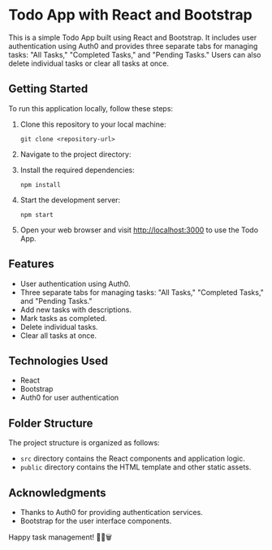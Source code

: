 # Todo App with React and Bootstrap

This is a simple Todo App built using React and Bootstrap. It includes user authentication using Auth0 and provides three separate tabs for managing tasks: "All Tasks," "Completed Tasks," and "Pending Tasks." Users can also delete individual tasks or clear all tasks at once.

## Getting Started

To run this application locally, follow these steps:

1. Clone this repository to your local machine:

   ```
   git clone <repository-url>
   ```

2. Navigate to the project directory:

3. Install the required dependencies:

   ```
   npm install
   ```

4. Start the development server:

   ```
   npm start
   ```

5. Open your web browser and visit [http://localhost:3000](http://localhost:3000) to use the Todo App.

## Features

- User authentication using Auth0.
- Three separate tabs for managing tasks: "All Tasks," "Completed Tasks," and "Pending Tasks."
- Add new tasks with descriptions.
- Mark tasks as completed.
- Delete individual tasks.
- Clear all tasks at once.

## Technologies Used

- React
- Bootstrap
- Auth0 for user authentication

## Folder Structure

The project structure is organized as follows:

- `src` directory contains the React components and application logic.
- `public` directory contains the HTML template and other static assets.

## Acknowledgments

- Thanks to Auth0 for providing authentication services.
- Bootstrap for the user interface components.

Happy task management! 📝✅🗑️